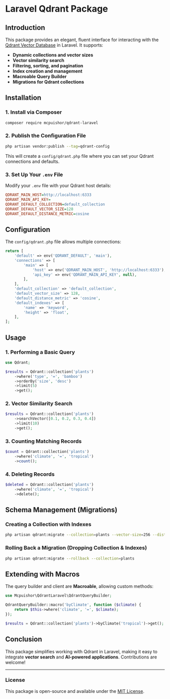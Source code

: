 # Laravel Qdrant Package

## Introduction
This package provides an elegant, fluent interface for interacting with the [Qdrant Vector Database](https://qdrant.tech/) in Laravel. It supports:

- **Dynamic collections and vector sizes**
- **Vector similarity search**
- **Filtering, sorting, and pagination**
- **Index creation and management**
- **Macroable Query Builder**
- **Migrations for Qdrant collections**

## Installation
### 1. Install via Composer
```sh
composer require mcpuishor/qdrant-laravel
```

### 2. Publish the Configuration File
```sh
php artisan vendor:publish --tag=qdrant-config
```
This will create a `config/qdrant.php` file where you can set your Qdrant connections and defaults.

### 3. Set Up Your `.env` File
Modify your `.env` file with your Qdrant host details:
```ini
QDRANT_MAIN_HOST=http://localhost:6333
QDRANT_MAIN_API_KEY=
QDRANT_DEFAULT_COLLECTION=default_collection
QDRANT_DEFAULT_VECTOR_SIZE=128
QDRANT_DEFAULT_DISTANCE_METRIC=cosine
```

## Configuration
The `config/qdrant.php` file allows multiple connections:
```php
return [
    'default' => env('QDRANT_DEFAULT', 'main'),
    'connections' => [
        'main' => [
            'host' => env('QDRANT_MAIN_HOST', 'http://localhost:6333'),
            'api_key' => env('QDRANT_MAIN_API_KEY', null),
        ],
    ],
    'default_collection' => 'default_collection',
    'default_vector_size' => 128,
    'default_distance_metric' => 'cosine',
    'default_indexes' => [
        'name' => 'keyword',
        'height' => 'float',
    ],
];
```

## Usage

### 1. Performing a Basic Query
```php
use Qdrant;

$results = Qdrant::collection('plants')
    ->where('type', '=', 'bamboo')
    ->orderBy('size', 'desc')
    ->limit(5)
    ->get();
```

### 2. Vector Similarity Search
```php
$results = Qdrant::collection('plants')
    ->searchVector([0.1, 0.2, 0.3, 0.4])
    ->limit(10)
    ->get();
```

### 3. Counting Matching Records
```php
$count = Qdrant::collection('plants')
    ->where('climate', '=', 'tropical')
    ->count();
```

### 4. Deleting Records
```php
$deleted = Qdrant::collection('plants')
    ->where('climate', '=', 'tropical')
    ->delete();
```

## Schema Management (Migrations)

### Creating a Collection with Indexes
```sh
php artisan qdrant:migrate --collection=plants --vector-size=256 --distance-metric=euclidean --indexes='{"species":"text","age":"integer"}'
```

### Rolling Back a Migration (Dropping Collection & Indexes)
```sh
php artisan qdrant:migrate --rollback --collection=plants
```

## Extending with Macros
The query builder and client are **Macroable**, allowing custom methods:
```php
use Mcpuishor\QdrantLaravel\QdrantQueryBuilder;

QdrantQueryBuilder::macro('byClimate', function ($climate) {
    return $this->where('climate', '=', $climate);
});

$results = Qdrant::collection('plants')->byClimate('tropical')->get();
```

## Conclusion
This package simplifies working with Qdrant in Laravel, making it easy to integrate **vector search** and **AI-powered applications**. Contributions are welcome!

---
### **License**
This package is open-source and available under the [MIT License](LICENSE).

